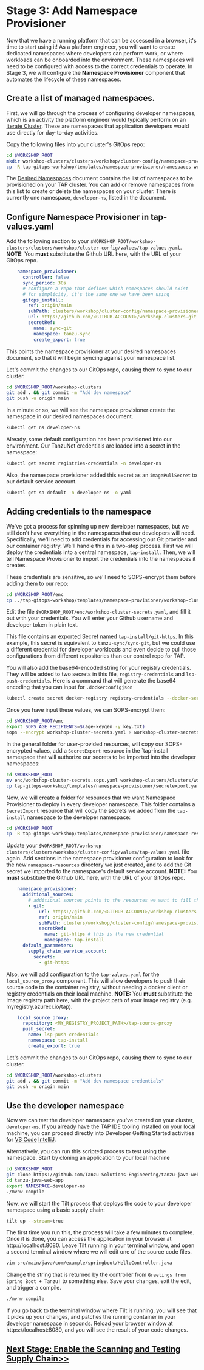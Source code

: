 # Stage 3: Add Namespace Provisioner

Now that we have a running platform that can be accessed in a browser, it's time to start using it! As a platform engineer, you will want to create dedicated namespaces where developers can perform work, or where workloads can be onboarded into the environment. These namespaces will need to be configured with access to the correct credentials to operate. In Stage 3, we will configure the **Namespace Provisioner** component that automates the lifecycle of these namespaces.

## Create a list of managed namespaces.

First, we will go through the process of configuring developer namespaces, which is an activity the platform engineer would typically perform on an [Iterate Cluster](https://docs.vmware.com/en/VMware-Tanzu-Application-Platform/1.5/tap-reference-architecture/GUID-reference-designs-tap-architecture-planning.html#iterate-cluster-requirements-10). These are namespaces that application developers would use directly for day-to-day activities.

Copy the following files into your cluster's GitOps repo:

```bash
cd $WORKSHOP_ROOT
mkdir workshop-clusters/clusters/workshop/cluster-config/namespace-provisioner
cp -R tap-gitops-workshop/templates/namespace-provisioner/namespaces workshop-clusters/clusters/workshop/cluster-config/namespace-provisioner
```

The [Desired Namespaces](templates/namespace-provisioner/namespaces/desired-namespaces.yaml) document contains the list of namespaces to be provisioned on your TAP cluster. You can add or remove namespaces from this list to create or delete the namespaces on your cluster. There is currently one namespace, `developer-ns`, listed in the document.

## Configure Namespace Provisioner in tap-values.yaml

Add the following section to your `$WORKSHOP_ROOT/workshop-clusters/clusters/workshop/cluster-config/values/tap-values.yaml`. **NOTE:** You **must** substitute the Github URL here, with the URL of your GitOps repo.

```yaml
    namespace_provisioner:
      controller: false
      sync_period: 30s
      # configure a repo that defines which namespaces should exist
      # for simplicity, it's the same one we have been using
      gitops_install:
        ref: origin/main
        subPath: clusters/workshop/cluster-config/namespace-provisioner/namespaces
        url: https://github.com/<GITHUB-ACCOUNT>/workshop-clusters.git
        secretRef:
          name: sync-git
          namespace: tanzu-sync
          create_export: true
```

This points the namespace provisioner at your desired namespaces document, so that it will begin syncing against your namespace list.

Let's commit the changes to our GitOps repo, causing them to sync to our cluster.

```bash
cd $WORKSHOP_ROOT/workshop-clusters
git add . && git commit -m "Add dev namespace"
git push -u origin main
```

In a minute or so, we will see the namespace provisioner create the namespace in our desired namespaces document.

```bash
kubectl get ns developer-ns
```

Already, some default configuration has been provisioned into our environment. Our TanzuNet credentials are loaded into a secret in the namespace:

```bash
kubectl get secret registries-credentials -n developer-ns
```

Also, the namespace provisioner added this secret as an `imagePullSecret` to our default service account.

```bash
kubectl get sa default -n developer-ns -o yaml
```

## Adding credentials to the namespace

We've got a process for spinning up new developer namespaces, but we still don't have everything in the namespaces that our developers will need. Specifically, we'll need to add credentials for accessing our Git provider and our container registry. We'll handle this in a two-step process. First we will deploy the credentials into a central namespace, `tap-install`. Then, we will tell Namespace Provisioner to import the credentials into the namespaces it creates.

These credentials are sensitive, so we'll need to SOPS-encrypt them before adding them to our repo:

```bash
cd $WORKSHOP_ROOT/enc
cp ../tap-gitops-workshop/templates/namespace-provisioner/workshop-cluster-secrets.yaml .
```

Edit the file `$WORKSHOP_ROOT/enc/workshop-cluster-secrets.yaml`, and fill it out with your credentials. You will enter your Github username and developer token in plain text.

This file contains an exported Secret named `tap-install/git-https`.
In this example, this secret is equivalent to `tanzu-sync/sync-git`, but we could use a different credential for developer workloads and even decide to pull those configurations from different repositories than our control repo for TAP.

You will also add the base64-encoded string for your registry credentials. They will be added to two secrets in this file, `registry-credentials` and `lsp-push-credentials`. Here is a command that will generate the base64 encoding that you can input for `.dockerconfigjson`
```bash
kubectl create secret docker-registry registry-credentials --docker-server=[My Registry Server] --docker-username=[Registry Username] --docker-password=[Registry Password] --dry-run=client -o jsonpath='{.data.\.dockerconfigjson}'
```

Once you have input these values, we can SOPS-encrypt them:

```bash
cd $WORKSHOP_ROOT/enc
export SOPS_AGE_RECIPIENTS=$(age-keygen -y key.txt)
sops --encrypt workshop-cluster-secrets.yaml > workshop-cluster-secrets.sops.yaml
```

In the general folder for user-provided resources, will copy our SOPS-encrypted values, add a `SecretExport` resource in the `tap-install namespace that will authorize our secrets to be imported into the developer namespaces:

```bash
cd $WORKSHOP_ROOT
mv enc/workshop-cluster-secrets.sops.yaml workshop-clusters/clusters/workshop/cluster-config/config/general
cp tap-gitops-workshop/templates/namespace-provisioner/secretexport.yaml workshop-clusters/clusters/workshop/cluster-config/config/general
```

Now, we will create a folder for resources that we want Namespace Provisioner to deploy in every developer namespace. This folder contains a `SecretImport` resource that will copy the secrets we added from the `tap-install` namespace to the developer namespace:

```bash
cd $WORKSHOP_ROOT
cp -R tap-gitops-workshop/templates/namespace-provisioner/namespace-resources workshop-clusters/clusters/workshop/cluster-config/namespace-provisioner
```

Update your `$WORKSHOP_ROOT/workshop-clusters/clusters/workshop/cluster-config/values/tap-values.yaml` file again. Add sections in the namespace provisioner configuration to look for the new `namespace-resources` directory we just created, and to add the Git secret we imported to the namespace's default service account. **NOTE:** You **must** substitute the Github URL here, with the URL of your GitOps repo.

```yaml
    namespace_provisioner:
      additional_sources:
        # additional sources points to the resources we want to fill those namespaces with
        - git:
            url: https://github.com/<GITHUB-ACCOUNT>/workshop-clusters.git
            ref: origin/main
            subPath: clusters/workshop/cluster-config/namespace-provisioner/namespace-resources
            secretRef:
              name: git-https # this is the new credential
              namespace: tap-install
      default_parameters:
        supply_chain_service_account:
          secrets:
            - git-https
```

Also, we will add configuration to the `tap-values.yaml` for the `local_source_proxy` component. This will allow developers to push their source code to the container registry, without needing a docker client or registry credentials on their local machine. **NOTE:** You **must** substitute the Image registry path here, with the project path of your image registry (e.g. myregistry.azurecr.io/tap).

   ```yaml
       local_source_proxy:
         repository: <MY_REGISTRY_PROJECT_PATH>/tap-source-proxy
         push_secret:
           name: lsp-push-credentials
           namespace: tap-install
           create_export: true
   ```

Let's commit the changes to our GitOps repo, causing them to sync to our cluster.

```bash
cd $WORKSHOP_ROOT/workshop-clusters
git add . && git commit -m "Add dev namespace credentials"
git push -u origin main
```

## Use the developer namespace

Now we can test the developer namespace you've created on your cluster, `developer-ns`. If you already have the TAP IDE tooling installed on your local machine, you can proceed directly into Developer Getting Started activities for [VS Code](https://docs.vmware.com/en/VMware-Tanzu-Application-Platform/1.5/tap/getting-started-iterate-new-app-vscode.html) [IntelliJ](https://docs.vmware.com/en/VMware-Tanzu-Application-Platform/1.5/tap/getting-started-iterate-new-app-intellij.html).

Alternatively, you can run this scripted process to test using the namespace. Start by cloning an application to your local machine
   ```bash
   cd $WORKSHOP_ROOT
   git clone https://github.com/Tanzu-Solutions-Engineering/tanzu-java-web-app
   cd tanzu-java-web-app
   export NAMESPACE=developer-ns
   ./mvnw compile
   ```

Now, we will start the Tilt process that deploys the code to your developer namespace using a basic supply chain:
   ```bash
   tilt up --stream=true
   ```

The first time you run this, the process will take a few minutes to complete. Once it is done, you can access the application in your browser at http://localhost:8080. Leave Tilt running in your terminal window, and open a second terminal window where we will edit one of the source code files.

   ```bash
   vim src/main/java/com/example/springboot/HelloController.java
   ```

Change the string that is returned by the controller from `Greetings from Spring Boot + Tanzu!` to something else. Save your changes, exit the edit, and trigger a compile.
   ```bash
   ./mvnw compile
   ```

If you go back to the terminal window where Tilt is running, you will see that it picks up your changes, and patches the running container in your developer namespace in seconds. Reload your browser window at https://localhost:8080, and you will see the result of your code changes.


## [Next Stage: Enable the Scanning and Testing Supply Chain>>](Stage-4-Scanning-Testing.md)